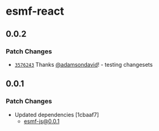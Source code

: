 # esmf-react

## 0.0.2

### Patch Changes

- [`3576243`](https://github.com/adamsondavid/esmf/commit/35762432b5f4db07d7e5d98609368cf54c4ce8d9) Thanks [@adamsondavid](https://github.com/adamsondavid)! - testing changesets

## 0.0.1

### Patch Changes

- Updated dependencies [1cbaaf7]
  - esmf-js@0.0.1
